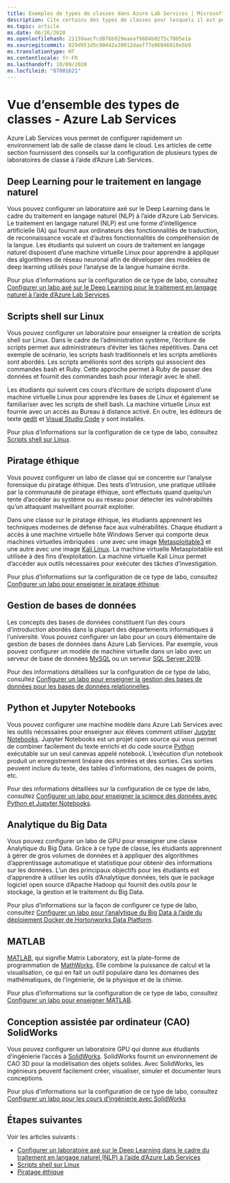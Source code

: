 ```yaml
---
title: Exemples de types de classes dans Azure Lab Services | Microsoft Docs
description: Cite certains des types de classes pour lesquels il est possible de configurer des laboratoires à l’aide d’Azure Lab Services.
ms.topic: article
ms.date: 06/26/2020
ms.openlocfilehash: 21159aacfcd87bb929eaeaf9884b0275c7005e1a
ms.sourcegitcommit: 829d951d5c90442a38012daaf77e86046018e5b9
ms.translationtype: HT
ms.contentlocale: fr-FR
ms.lasthandoff: 10/09/2020
ms.locfileid: "87001621"
---
```

# <a name="class-types-overview---azure-lab-services"></a>Vue d’ensemble des types de classes - Azure Lab Services

Azure Lab Services vous permet de configurer rapidement un environnement lab de salle de classe dans le cloud. Les articles de cette section fournissent des conseils sur la configuration de plusieurs types de laboratoires de classe à l’aide d’Azure Lab Services.

## <a name="deep-learning-in-natural-language-processing"></a>Deep Learning pour le traitement en langage naturel

Vous pouvez configurer un laboratoire axé sur le Deep Learning dans le cadre du traitement en langage naturel (NLP) à l’aide d’Azure Lab Services. Le traitement en langage naturel (NLP) est une forme d’intelligence artificielle (IA) qui fournit aux ordinateurs des fonctionnalités de traduction, de reconnaissance vocale et d’autres fonctionnalités de compréhension de la langue. Les étudiants qui suivent un cours de traitement en langage naturel disposent d’une machine virtuelle Linux pour apprendre à appliquer des algorithmes de réseau neuronal afin de développer des modèles de deep learning utilisés pour l’analyse de la langue humaine écrite.

Pour plus d’informations sur la configuration de ce type de labo, consultez [Configurer un labo axé sur le Deep Learning pour le traitement en langage naturel à l’aide d’Azure Lab Services](class-type-deep-learning-natural-language-processing.md).

## <a name="shell-scripting-on-linux"></a>Scripts shell sur Linux

Vous pouvez configurer un laboratoire pour enseigner la création de scripts shell sur Linux. Dans le cadre de l’administration système, l’écriture de scripts permet aux administrateurs d’éviter les tâches répétitives. Dans cet exemple de scénario, les scripts bash traditionnels et les scripts améliorés sont abordés. Les scripts améliorés sont des scripts qui associent des commandes bash et Ruby. Cette approche permet à Ruby de passer des données et fournit des commandes bash pour interagir avec le shell.

Les étudiants qui suivent ces cours d’écriture de scripts disposent d’une machine virtuelle Linux pour apprendre les bases de Linux et également se familiariser avec les scripts de shell bash. La machine virtuelle Linux est fournie avec un accès au Bureau à distance activé. En outre, les éditeurs de texte [gedit](https://help.gnome.org/users/gedit/stable/) et [Visual Studio Code](https://code.visualstudio.com/) y sont installés.

Pour plus d’informations sur la configuration de ce type de labo, consultez [Scripts shell sur Linux](class-type-shell-scripting-linux.md).

## <a name="ethical-hacking"></a>Piratage éthique

Vous pouvez configurer un labo de classe qui se concentre sur l’analyse forensique du piratage éthique. Des tests d’intrusion, une pratique utilisée par la communauté de piratage éthique, sont effectués quand quelqu’un tente d’accéder au système ou au réseau pour détecter les vulnérabilités qu’un attaquant malveillant pourrait exploiter.

Dans une classe sur le piratage éthique, les étudiants apprennent les techniques modernes de défense face aux vulnérabilités. Chaque étudiant a accès à une machine virtuelle hôte Windows Server qui comporte deux machines virtuelles imbriquées : une avec une image [Metasploitable3](https://github.com/rapid7/metasploitable3) et une autre avec une image [Kali Linux](https://www.kali.org/). La machine virtuelle Metasploitable est utilisée à des fins d’exploitation.  La machine virtuelle Kali Linux permet d’accéder aux outils nécessaires pour exécuter des tâches d’investigation.

Pour plus d’informations sur la configuration de ce type de labo, consultez [Configurer un labo pour enseigner le piratage éthique](class-type-ethical-hacking.md).

## <a name="database-management"></a>Gestion de bases de données
Les concepts des bases de données constituent l’un des cours d’introduction abordés dans la plupart des départements informatiques à l’université. Vous pouvez configurer un labo pour un cours élémentaire de gestion de bases de données dans Azure Lab Services. Par exemple, vous pouvez configurer un modèle de machine virtuelle dans un labo avec un serveur de base de données [MySQL](https://www.mysql.com/) ou un serveur [SQL Server 2019](https://www.microsoft.com/sql-server/sql-server-2019).

Pour des informations détaillées sur la configuration de ce type de labo, consultez [Configurer un labo pour enseigner la gestion des bases de données pour les bases de données relationnelles](class-type-database-management.md).

## <a name="python-and-jupyter-notebooks"></a>Python et Jupyter Notebooks
Vous pouvez configurer une machine modèle dans Azure Lab Services avec les outils nécessaires pour enseigner aux élèves comment utiliser [Jupyter Notebooks](http://jupyter-notebook.readthedocs.io). Jupyter Notebooks est un projet open source qui vous permet de combiner facilement du texte enrichi et du code source [Python](https://www.python.org/) exécutable sur un seul canevas appelé notebook. L’exécution d’un notebook produit un enregistrement linéaire des entrées et des sorties.  Ces sorties peuvent inclure du texte, des tables d’informations, des nuages de points, etc.

Pour des informations détaillées sur la configuration de ce type de labo, consultez [Configurer un labo pour enseigner la science des données avec Python et Jupyter Notebooks](class-type-jupyter-notebook.md).

## <a name="big-data-analytics"></a>Analytique du Big Data
Vous pouvez configurer un labo de GPU pour enseigner une classe Analytique du Big Data. Grâce à ce type de classe, les étudiants apprennent à gérer de gros volumes de données et à appliquer des algorithmes d’apprentissage automatique et statistique pour obtenir des informations sur les données. L’un des principaux objectifs pour les étudiants est d’apprendre à utiliser les outils d’Analytique données, tels que le package logiciel open source d’Apache Hadoop qui fournit des outils pour le stockage, la gestion et le traitement du Big Data. 

Pour plus d’informations sur la façon de configurer ce type de labo, consultez [Configurer un labo pour l’analytique du Big Data à l’aide du déploiement Docker de Hortonworks Data Platform](class-type-big-data-analytics.md).

## <a name="matlab"></a>MATLAB
[MATLAB](https://www.mathworks.com/products/matlab.html), qui signifie Matrix Laboratory, est la plate-forme de programmation de [MathWorks](https://www.mathworks.com/).  Elle combine la puissance de calcul et la visualisation, ce qui en fait un outil populaire dans les domaines des mathématiques, de l’ingénierie, de la physique et de la chimie.

Pour plus d’informations sur la configuration de ce type de labo, consultez [Configurer un labo pour enseigner MATLAB](class-type-matlab.md).

## <a name="solidworks-computer-aided-design-cad"></a>Conception assistée par ordinateur (CAO) SolidWorks
Vous pouvez configurer un laboratoire GPU qui donne aux étudiants d’ingénierie l’accès à [SolidWorks](https://www.solidworks.com/).  SolidWorks fournit un environnement de CAO 3D pour la modélisation des objets solides.  Avec SolidWorks, les ingénieurs peuvent facilement créer, visualiser, simuler et documenter leurs conceptions.

Pour plus d’informations sur la configuration de ce type de labo, consultez [Configurer un labo pour les cours d’ingénierie avec SolidWorks](class-type-solidworks.md)

## <a name="next-steps"></a>Étapes suivantes

Voir les articles suivants :

- [Configurer un laboratoire axé sur le Deep Learning dans le cadre du traitement en langage naturel (NLP) à l’aide d’Azure Lab Services](class-type-deep-learning-natural-language-processing.md)
- [Scripts shell sur Linux](class-type-shell-scripting-linux.md)
- [Piratage éthique](class-type-ethical-hacking.md)